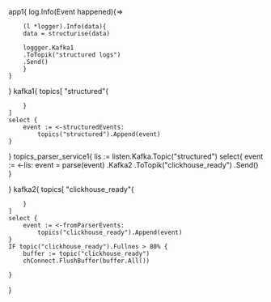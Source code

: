app1{
    log.Info(Event happened){=>

        (l *logger).Info(data){
        data = structurise(data)

        loggger.Kafka1
        .ToTopik("structured logs")
        .Send()
        }
    }
}
kafka1{
    topics[
        "structured"{

        }
    ]    
    select {
        event := <-structuredEvents:
            topics("structured").Append(event)
    }
}
topics_parser_service1{
    lis := listen.Kafka.Topic("structured")
    select{
        event := <-lis:
            event = parse(event)
        .Kafka2
        .ToTopik("clickhouse_ready")
        .Send()
    }

}
kafka2{
    topics[
        "clickhouse_ready"{

        }
    ]    
    select {
        event := <-fromParserEvents:
            topics("clickhouse_ready").Append(event)
    }
    IF topic("clickhouse_ready").Fullnes > 80% {
        buffer := topic("clickhouse_ready")
        chConnect.FlushBuffer(buffer.All())
        
    }
}